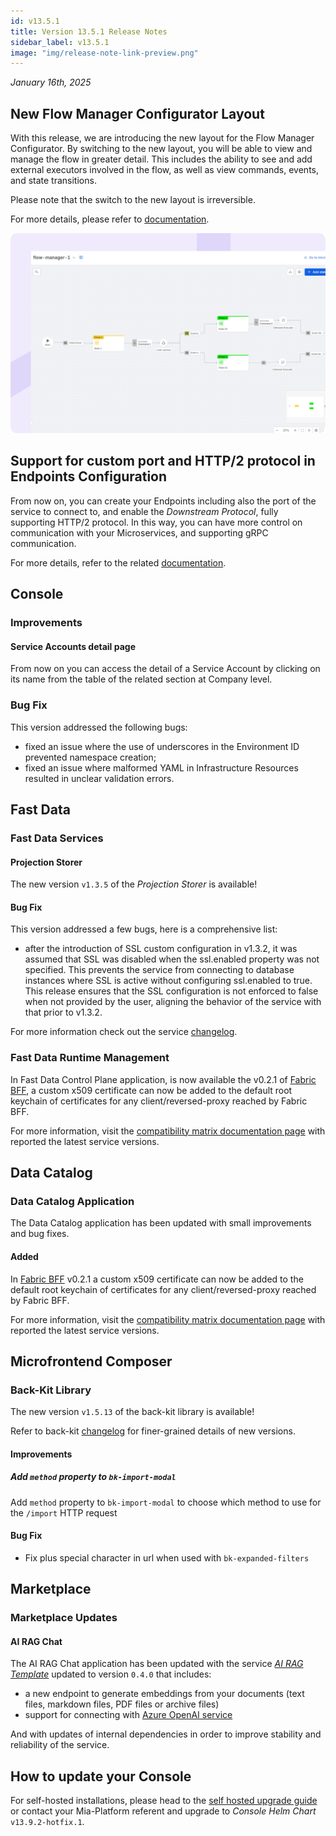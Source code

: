 ```yaml
---
id: v13.5.1
title: Version 13.5.1 Release Notes
sidebar_label: v13.5.1
image: "img/release-note-link-preview.png"
---
```


_January 16th, 2025_

## New Flow Manager Configurator Layout

With this release, we are introducing the new layout for the Flow Manager Configurator. By switching to the new layout, you will be able to view and manage the flow in greater detail. This includes the ability to see and add external executors involved in the flow, as well as view commands, events, and state transitions.

Please note that the switch to the new layout is irreversible.

For more details, please refer to [documentation](/docs/13.7.5/development_suite/api-console/api-design/flow-manager-configurator/how-it-works).

![FM Configurator New Layout](img/flow-manager-configurator-new-layout.png)

## Support for custom port and HTTP/2 protocol in Endpoints Configuration

From now on, you can create your Endpoints including also the port of the service to connect to, and enable the _Downstream Protocol_, fully supporting HTTP/2 protocol.
In this way, you can have more control on communication with your Microservices, and supporting gRPC communication.

For more details, refer to the related [documentation](/docs/13.7.5/development_suite/api-console/api-design/endpoints).

## Console 

### Improvements

#### Service Accounts detail page

From now on you can access the detail of a Service Account by clicking on its name from the table of the related section at Company level. 

### Bug Fix

This version addressed the following bugs:

* fixed an issue where the use of underscores in the Environment ID prevented namespace creation;
* fixed an issue where malformed YAML in Infrastructure Resources resulted in unclear validation errors.

## Fast Data

### Fast Data Services

#### Projection Storer

The new version `v1.3.5` of the _Projection Storer_ is available!

#### Bug Fix

This version addressed a few bugs, here is a comprehensive list:

* after the introduction of SSL custom configuration in v1.3.2, it was assumed that SSL was disabled
when the ssl.enabled property was not specified. This prevents the service from connecting to database instances where SSL is active without configuring ssl.enabled to true. This release ensures that the SSL configuration is not enforced to false when not provided by the user, aligning the behavior of the service with that prior to v1.3.2.

For more information check out the service [changelog](/docs/13.7.5/runtime_suite/projection-storer/changelog).

### Fast Data Runtime Management

In Fast Data Control Plane application, is now available the v0.2.1 of [Fabric BFF](/docs/13.7.5/fast_data/runtime_management/control_plane_fabric_bff), a custom x509 certificate can now be added to the default root keychain of certificates for any client/reversed-proxy reached by Fabric BFF.

For more information, visit the [compatibility matrix documentation page](/docs/13.7.5/fast_data/runtime_management/compatibility_matrix#service-latest-versions) with reported the latest service versions.

## Data Catalog

### Data Catalog Application

The Data Catalog application has been updated with small improvements and bug fixes.  

#### Added

In [Fabric BFF](/docs/13.7.5/data_catalog/data_catalog_fabric_bff) v0.2.1 a custom x509 certificate can now be added to the default root keychain of certificates for any client/reversed-proxy reached by Fabric BFF.

For more information, visit the [compatibility matrix documentation page](/docs/13.7.5/data_catalog/data_catalog_compatibility_matrix) with reported the latest service versions.

## Microfrontend Composer

### Back-Kit Library

The new version `v1.5.13` of the back-kit library is available!

Refer to back-kit [changelog](/docs/13.7.5/microfrontend-composer/back-kit/changelog) for finer-grained details of new versions.

#### Improvements

##### Add `method` property to `bk-import-modal`

Add `method` property to `bk-import-modal` to choose which method to use for the `/import` HTTP request

#### Bug Fix

- Fix plus special character in url when used with `bk-expanded-filters`

## Marketplace

### Marketplace Updates

#### AI RAG Chat

The AI RAG Chat application has been updated with the service [_AI RAG Template_](https://https://github.com/mia-platform/ai-rag-template) updated to version `0.4.0` that includes:

- a new endpoint to generate embeddings from your documents (text files, markdown files, PDF files or archive files)
- support for connecting with [Azure OpenAI service](https://azure.microsoft.com/en-us/products/ai-services/openai-service)

And with updates of internal dependencies in order to improve stability and reliability of the service.

## How to update your Console

For self-hosted installations, please head to the [self hosted upgrade guide](/docs/13.7.5/infrastructure/self-hosted/installation-chart/how-to-upgrade) or contact your Mia-Platform referent and upgrade to _Console Helm Chart_ `v13.9.2-hotfix.1`.


